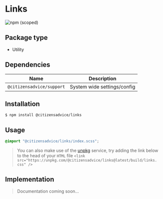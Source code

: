 # Links

![npm (scoped)](https://img.shields.io/npm/v/@citizensadvice/links.svg)

## Package type

- Utility

## Dependencies

| Name                      | Description                 |
| ------------------------- | --------------------------- |
| `@citizensadvice/support` | System wide settings/config |

## Installation

```shell
$ npm install @citizensadvice/links
```

## Usage

```scss
@import "@citizensadvice/links/index.scss";
```

> You can also make use of the [unpkg](https://unpkg.com) service, try adding the link below to the head of your `HTML` file
> `<link src="https://unpkg.com/@citizensadvice/links@latest/build/links.css" />`

## Implementation

> Documentation coming soon...